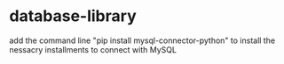 # database-library

add the command line
"pip install mysql-connector-python"
to install the nessacry installments to connect with MySQL

